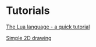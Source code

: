 
# Tutorials

[The Lua language - a quick tutorial](tutorial_lua.html)

[Simple 2D drawing](tutorial_2D.html)